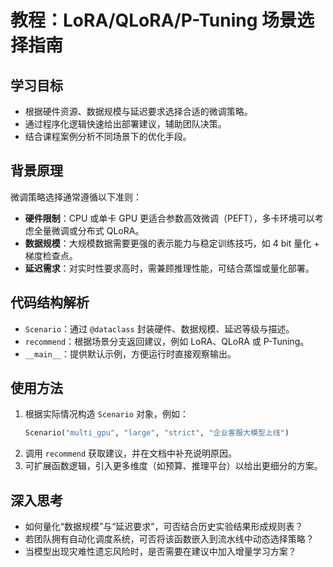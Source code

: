 # 教程：LoRA/QLoRA/P-Tuning 场景选择指南

## 学习目标
- 根据硬件资源、数据规模与延迟要求选择合适的微调策略。
- 通过程序化逻辑快速给出部署建议，辅助团队决策。
- 结合课程案例分析不同场景下的优化手段。

## 背景原理
微调策略选择通常遵循以下准则：
- **硬件限制**：CPU 或单卡 GPU 更适合参数高效微调（PEFT），多卡环境可以考虑全量微调或分布式 QLoRA。
- **数据规模**：大规模数据需要更强的表示能力与稳定训练技巧，如 4 bit 量化 + 梯度检查点。
- **延迟需求**：对实时性要求高时，需兼顾推理性能，可结合蒸馏或量化部署。

## 代码结构解析
- `Scenario`：通过 `@dataclass` 封装硬件、数据规模、延迟等级与描述。
- `recommend`：根据场景分支返回建议，例如 LoRA、QLoRA 或 P-Tuning。
- `__main__`：提供默认示例，方便运行时直接观察输出。

## 使用方法
1. 根据实际情况构造 `Scenario` 对象，例如：
   ```python
   Scenario("multi_gpu", "large", "strict", "企业客服大模型上线")
   ```
2. 调用 `recommend` 获取建议，并在文档中补充说明原因。
3. 可扩展函数逻辑，引入更多维度（如预算、推理平台）以给出更细分的方案。

## 深入思考
- 如何量化“数据规模”与“延迟要求”，可否结合历史实验结果形成规则表？
- 若团队拥有自动化调度系统，可否将该函数嵌入到流水线中动态选择策略？
- 当模型出现灾难性遗忘风险时，是否需要在建议中加入增量学习方案？
